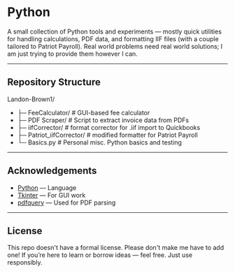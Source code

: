 # Python

A small collection of Python tools and experiments — mostly quick utilities for handling calculations, PDF data, and formatting IIF files (with a couple tailored to Patriot Payroll).
Real world problems need real world solutions; I am just trying to provide them however I can.

---

## Repository Structure

Landon-Brown1/
- ├─ FeeCalculator/ # GUI-based fee calculator
- ├─ PDF Scraper/ # Script to extract invoice data from PDFs
- ├─ iifCorrector/ # format corrector for .iif import to Quickbooks
- ├─ Patriot_iifCorrector/ # modified formatter for Patriot Payroll
- └─ Basics.py # Personal misc. Python basics and testing

---

## Acknowledgements

- [Python](https://www.python.org/) — Language  
- [Tkinter](https://docs.python.org/3/library/tkinter.html) — For GUI work  
- [pdfquery](https://pypi.org/project/pdfquery/) — Used for PDF parsing  
 

---

## License

This repo doesn't have a formal license. Please don't make me have to add one!
If you’re here to learn or borrow ideas — feel free. Just use responsibly.
